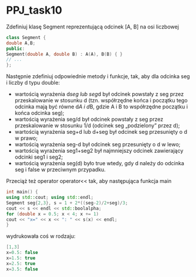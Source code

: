 # PPJ_task10

Zdefiniuj klasę Segment reprezentującą odcinek [A, B] na osi liczbowej

```c++
class Segment {
double A,B;
public:
Segment(double A, double B) : A(A), B(B) { }
// ...
};

```

Następnie zdefiniuj odpowiednie metody i funkcje, tak, aby dla odcinka seg i liczby
d typu double:
*  wartością wyrażenia d*seg lub seg*d był odcinek powstały z seg przez przeskalowanie w stosunku d (tzn. współrzędne końca i początku tego odcinka mają
być równe d*A i d*B, gdzie A i B to współrzędne początku i końca odcinka seg);
* wartością wyrażenia seg/d był odcinek powstały z seg przez przeskalowanie
w stosunku 1/d (odcinek seg „podzielony” przez d);
* wartością wyrażenia seg+d lub d+seg był odcinek seg przesunięty o d w prawo;
* wartością wyrażenia seg-d był odcinek seg przesunięty o d w lewo;
* wartością wyrażenia seg1+seg2 był najmniejszy odcinek zawierający odcinki
seg1 i seg2;
* wartością wyrażenia seg(d) było true wtedy, gdy d należy do odcinka seg i false
w przeciwnym przypadku.

Przeciąż też operator operator<< tak, aby następująca funkcja main
```c++
int main() {
using std::cout; using std::endl;
Segment seg{2,3}, s = 1 + 2*((seg-2)/2+seg)/3;
cout << s << endl << std::boolalpha;
for (double x = 0.5; x < 4; x += 1)
cout << "x=" << x << ": " << s(x) << endl;
}

```

wydrukowała coś w rodzaju:

```c++
[1,3]
x=0.5: false
x=1.5: true
x=2.5: true
x=3.5: false
```
